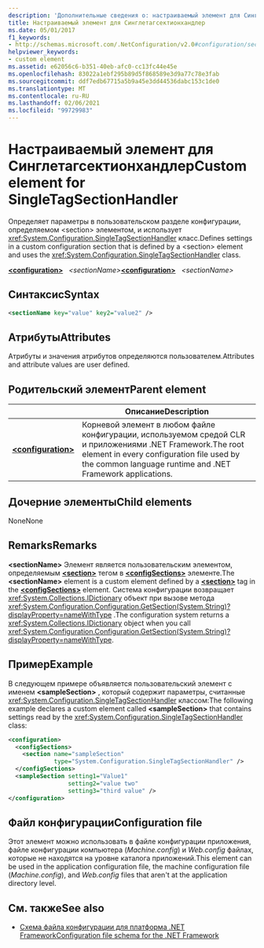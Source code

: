 ```yaml
---
description: 'Дополнительные сведения о: настраиваемый элемент для Синглетагсектионхандлер'
title: Настраиваемый элемент для Синглетагсектионхандлер
ms.date: 05/01/2017
f1_keywords:
- http://schemas.microsoft.com/.NetConfiguration/v2.0#configuration/sectionName
helpviewer_keywords:
- custom element
ms.assetid: e62056c6-b351-40eb-afc0-cc13fc44e45e
ms.openlocfilehash: 83022a1ebf295b89d5f868589e3d9a77c78e3fab
ms.sourcegitcommit: ddf7edb67715a5b9a45e3dd44536dabc153c1de0
ms.translationtype: MT
ms.contentlocale: ru-RU
ms.lasthandoff: 02/06/2021
ms.locfileid: "99729983"
---
```

# <a name="custom-element-for-singletagsectionhandler"></a><span data-ttu-id="634f4-103">Настраиваемый элемент для Синглетагсектионхандлер</span><span class="sxs-lookup"><span data-stu-id="634f4-103">Custom element for SingleTagSectionHandler</span></span>

<span data-ttu-id="634f4-104">Определяет параметры в пользовательском разделе конфигурации, определяемом \<section> элементом, и использует <xref:System.Configuration.SingleTagSectionHandler> класс.</span><span class="sxs-lookup"><span data-stu-id="634f4-104">Defines settings in a custom configuration section that is defined by a \<section> element and uses the <xref:System.Configuration.SingleTagSectionHandler> class.</span></span>

<span data-ttu-id="634f4-105">[**\<configuration>**](configuration-element.md) &nbsp;&nbsp;*\<sectionName>*</span><span class="sxs-lookup"><span data-stu-id="634f4-105">[**\<configuration>**](configuration-element.md) &nbsp;&nbsp;*\<sectionName>*</span></span>

## <a name="syntax"></a><span data-ttu-id="634f4-106">Синтаксис</span><span class="sxs-lookup"><span data-stu-id="634f4-106">Syntax</span></span>

```xml
<sectionName key="value" key2="value2" />
```

## <a name="attributes"></a><span data-ttu-id="634f4-107">Атрибуты</span><span class="sxs-lookup"><span data-stu-id="634f4-107">Attributes</span></span>

<span data-ttu-id="634f4-108">Атрибуты и значения атрибутов определяются пользователем.</span><span class="sxs-lookup"><span data-stu-id="634f4-108">Attributes and attribute values are user defined.</span></span>

## <a name="parent-element"></a><span data-ttu-id="634f4-109">Родительский элемент</span><span class="sxs-lookup"><span data-stu-id="634f4-109">Parent element</span></span>

|     | <span data-ttu-id="634f4-110">Описание</span><span class="sxs-lookup"><span data-stu-id="634f4-110">Description</span></span> |
| --- | ----------- |
| [**\<configuration>**](configuration-element.md) | <span data-ttu-id="634f4-111">Корневой элемент в любом файле конфигурации, используемом средой CLR и приложениями .NET Framework.</span><span class="sxs-lookup"><span data-stu-id="634f4-111">The root element in every configuration file used by the common language runtime and .NET Framework applications.</span></span> |

## <a name="child-elements"></a><span data-ttu-id="634f4-112">Дочерние элементы</span><span class="sxs-lookup"><span data-stu-id="634f4-112">Child elements</span></span>

<span data-ttu-id="634f4-113">None</span><span class="sxs-lookup"><span data-stu-id="634f4-113">None</span></span>

## <a name="remarks"></a><span data-ttu-id="634f4-114">Remarks</span><span class="sxs-lookup"><span data-stu-id="634f4-114">Remarks</span></span>

<span data-ttu-id="634f4-115">**\<sectionName>** Элемент является пользовательским элементом, определяемым [**\<section>**](section-element.md) тегом в [**\<configSections>**](configsections-element-for-configuration.md) элементе.</span><span class="sxs-lookup"><span data-stu-id="634f4-115">The **\<sectionName>** element is a custom element defined by a [**\<section>**](section-element.md) tag in the [**\<configSections>**](configsections-element-for-configuration.md) element.</span></span> <span data-ttu-id="634f4-116">Система конфигурации возвращает <xref:System.Collections.IDictionary> объект при вызове метода <xref:System.Configuration.Configuration.GetSection(System.String)?displayProperty=nameWithType> .</span><span class="sxs-lookup"><span data-stu-id="634f4-116">The configuration system returns a <xref:System.Collections.IDictionary> object when you call <xref:System.Configuration.Configuration.GetSection(System.String)?displayProperty=nameWithType>.</span></span>

## <a name="example"></a><span data-ttu-id="634f4-117">Пример</span><span class="sxs-lookup"><span data-stu-id="634f4-117">Example</span></span>

<span data-ttu-id="634f4-118">В следующем примере объявляется пользовательский элемент с именем **\<sampleSection>** , который содержит параметры, считанные <xref:System.Configuration.SingleTagSectionHandler> классом:</span><span class="sxs-lookup"><span data-stu-id="634f4-118">The following example declares a custom element called **\<sampleSection>** that contains settings read by the <xref:System.Configuration.SingleTagSectionHandler> class:</span></span>

```xml
<configuration>
  <configSections>
    <section name="sampleSection"
             type="System.Configuration.SingleTagSectionHandler" />
  </configSections>
  <sampleSection setting1="Value1"
                 setting2="value two"
                 setting3="third value" />
</configuration>
```

## <a name="configuration-file"></a><span data-ttu-id="634f4-119">Файл конфигурации</span><span class="sxs-lookup"><span data-stu-id="634f4-119">Configuration file</span></span>

<span data-ttu-id="634f4-120">Этот элемент можно использовать в файле конфигурации приложения, файле конфигурации компьютера (*Machine.config*) и *Web.config* файлах, которые не находятся на уровне каталога приложений.</span><span class="sxs-lookup"><span data-stu-id="634f4-120">This element can be used in the application configuration file, the machine configuration file (*Machine.config*), and *Web.config* files that aren't at the application directory level.</span></span>

## <a name="see-also"></a><span data-ttu-id="634f4-121">См. также</span><span class="sxs-lookup"><span data-stu-id="634f4-121">See also</span></span>

- [<span data-ttu-id="634f4-122">Схема файла конфигурации для платформа .NET Framework</span><span class="sxs-lookup"><span data-stu-id="634f4-122">Configuration file schema for the .NET Framework</span></span>](index.md)
